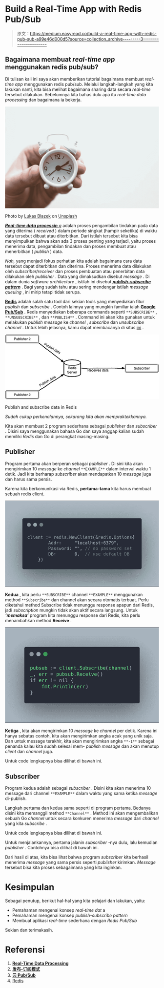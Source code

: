 # Build a Real-Time App with Redis Pub/Sub

> 原文：<https://medium.easyread.co/build-a-real-time-app-with-redis-pub-sub-a99e46d000d5?source=collection_archive---------3----------------------->

## Bagaimana membuat *real-time app* menggunakan redis pub/sub?

Di tulisan kali ini saya akan memberikan tutorial bagaimana membuat *real-time app* menggunakan redis pub/sub. Melalui langkah-langkah yang kita lakukan nanti, kita bisa melihat bagaimana sharing data secara *real-time* tersebut dilakukan. Sebelumnya kita bahas dulu apa itu *real-time data processing* dan bagaimana ia bekerja.

![](img/728b7411cfe0c6f22b3789d95b2989c2.png)

Photo by [Lukas Blazek](https://unsplash.com/@goumbik?utm_source=unsplash&utm_medium=referral&utm_content=creditCopyText) on [Unsplash](https://unsplash.com/?utm_source=unsplash&utm_medium=referral&utm_content=creditCopyText)

[***Real-time data processin*** *g*](https://www.techopedia.com/definition/31742/real-time-data-processing) adalah proses pengambilan tindakan pada data yang diterima ( *received* ) dalam periode singkat (hampir seketika) di waktu data tersebut dibuat atau diterbitkan. Dari istilah tersebut kita bisa menyimpulkan bahwa akan ada 3 proses penting yang terjadi, yaitu proses menerima data, pengambilan tindakan dan proses membuat atau menerbitkan ( *publish* ) data.

*Nah,* yang menjadi fokus perhatian kita adalah bagaimana cara data tersebut dapat diterbitkan dan diterima. Proses menerima data dilakukan oleh *subscriber/receiver* dan proses pembuatan atau penerbitan data dilakukan oleh *publisher* . Data yang dimaksudkan disebut *message* . Di dalam dunia *software architecture* , istilah ini disebut [***publish–subscribe pattern***](https://en.wikipedia.org/wiki/Publish%E2%80%93subscribe_pattern) . Bagi yang sudah tahu atau sering mendengar istilah *message queuing* , ini mirip tetapi tidak serupa.

[**Redis**](https://redis.io/topics/introduction) adalah salah satu tool dari sekian tools yang menyediakan fitur *publish* dan *subscribe* . Contoh lainnya yang mungkin familiar ialah [**Google Pub/Sub**](https://cloud.google.com/pubsub/?utm_source=google&utm_medium=cpc&utm_campaign=japac-ID-all-en-dr-bkws-all-all-trial-e-dr-1008074&utm_content=text-ad-none-none-DEV_c-CRE_308495403071-ADGP_Hybrid+%7C+AW+SEM+%7C+BKWS+~+T1+%7C+EXA+%7C+Big+Data+%7C+M:1+%7C+ID+%7C+en+%7C+Cloud+PubSub-KWID_43700029830238360-kwd-395094646964&userloc_1007706&utm_term=KW_google%20pub%20sub&gclid=EAIaIQobChMI_p-24vy-6QIVmDUrCh3XKwg0EAAYASAAEgK9rfD_BwE) . Redis menyediakan beberapa commands seperti `**SUBSCRIBE**` , `**UNSUBSCRIBE**` , dan `**PUBLISH**` . Command ini akan kita gunakan untuk melakukan *publish* *message* ke *channel* , *subscribe* dan *unsubscribe* *channel* . Untuk lebih jelasnya, kamu dapat membacanya di situs [ini](https://redis.io/topics/pubsub) .

![](img/ef947a2572c38819d6e5e123e15dc54e.png)

Publish and subscribe data in Redis

*Sudah cukup perkenalannya, sekarang kita akan mempraktekkannya.*

Kita akan membuat 2 program sederhana sebagai *publisher* dan *subscriber* . Disini saya menggunakan bahasa Go dan saya anggap kalian sudah memiliki *Redis* dan Go di perangkat masing-masing.

## Publisher

Program pertama akan berperan sebagai *publisher* . Di sini kita akan mengirimkan 10 *message* ke *channel* `**EXAMPLE**` dalam interval waktu 1 detik. Jadi kita berharap *subscriber* akan mendapatkan 10 *message* juga dan harus sama persis.

Karena kita berkomunikasi via Redis, **pertama-tama** kita harus membuat sebuah redis client.

![](img/9d0dfc710e79cc07cb97fc8ce77f688d.png)

**Kedua** , kita perlu `**SUBSCRIBE**` channel `**EXAMPLE**` menggunakan method `**Subscribe**` dan channel akan secara otomatis terbuat. Perlu diketahui method Subscribe tidak menunggu response apapun dari Redis, jadi *subscription* mungkin tidak akan aktif secara langsung. Untuk ***‘memaksa’*** program kita menunggu response dari Redis, kita perlu menambahkan method **Receive** .

![](img/d3dba091373bdcf4997c39f23bcdae38.png)

**Ketiga** , kita akan mengirimkan 10 *message* ke *channel* per detik. Karena ini hanya sebatas contoh, kita akan mengirimkan angka acak yang unik saja. Dan untuk message terakhir, kita akan mengirimkan angka `**-1**` sebagai penanda kalau kita sudah selesai mem- *publish* *message* dan akan menutup *client* dan *channel* juga.

Untuk code lengkapnya bisa dilihat di bawah ini.

## Subscriber

Program kedua adalah sebagai *subscriber* . Disini kita akan menerima 10 message dari channel `**EXAMPLE**` dalam waktu yang sama ketika *message* di-publish.

Langkah pertama dan kedua sama seperti di program pertama. Bedanya disini kita memanggil method `**Channel**` . Method ini akan mengembalikan sebuah Go *channel* untuk secara konkuren menerima *message* dari *channel* yang kita *subscribe* .

Untuk code lengkapnya bisa dilihat di bawah ini.

Untuk menjalankannya, pertama jalanin *subscriber* -nya dulu, lalu kemudian *publisher* . Contohnya bisa dilihat di bawah ini.

Dari hasil di atas, kita bisa lihat bahwa program *subscriber* kita berhasil menerima *message* yang sama persis seperti *publisher* kirimkan. *Message* tersebut bisa kita proses sebagaimana yang kita inginkan.

# Kesimpulan

Sebagai penutup, berikut hal-hal yang kita pelajari dan lakukan, yaitu:

*   Pemahaman mengenai konsep *real-time dat* a
*   Pemahaman mengenai konsep *publish-subscribe pattern*
*   Membuat aplikasi *real-time* sederhana dengan *Redis Pub/Sub*

Sekian dan terimakasih.

# Referensi

1.  [**Real-Time Data Processing**](https://www.techopedia.com/definition/31742/real-time-data-processing)
2.  [**发布-订阅模式**](https://en.wikipedia.org/wiki/Publish%E2%80%93subscribe_pattern)
3.  [**云 Pub/Sub**](https://cloud.google.com/pubsub/?utm_source=google&utm_medium=cpc&utm_campaign=japac-ID-all-en-dr-bkws-all-all-trial-e-dr-1008074&utm_content=text-ad-none-none-DEV_c-CRE_308495403071-ADGP_Hybrid+%7C+AW+SEM+%7C+BKWS+~+T1+%7C+EXA+%7C+Big+Data+%7C+M:1+%7C+ID+%7C+en+%7C+Cloud+PubSub-KWID_43700029830238360-kwd-395094646964&userloc_1007706&utm_term=KW_google%20pub%20sub&gclid=EAIaIQobChMI_p-24vy-6QIVmDUrCh3XKwg0EAAYASAAEgK9rfD_BwE)
4.  [Redis](https://redis.io/topics/introduction)